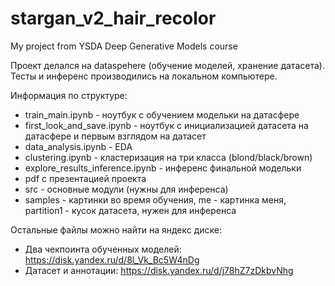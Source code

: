 # stargan_v2_hair_recolor
My project from YSDA Deep Generative Models course

Проект делался на dataspehere (обучение моделей, хранение датасета). Тесты и инференс производились на локальном компьютере.

Информация по структуре:
- train_main.ipynb - ноутбук с обучением модельки на датасфере
- first_look_and_save.ipynb - ноутбук с инициализацией датасета на датасфере и первым взглядом на датасет
- data_analysis.ipynb - EDA
- clustering.ipynb - кластеризация на три класса (blond/black/brown)
- explore_results_inference.ipynb - инференс финальной модельки
- pdf с презентацией проекта
- src - основные модули (нужны для инференса)
- samples - картинки во время обучения, me - картинка меня, partition1 - кусок датасета, нужен для инференса

Остальные файлы можно найти на яндекс диске: 
- Два чекпоинта обученных моделей: https://disk.yandex.ru/d/8l_Vk_Bc5W4nDg
- Датасет и аннотации: https://disk.yandex.ru/d/j78hZ7zDkbvNhg

